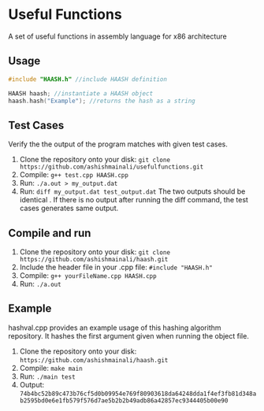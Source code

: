 # Useful Functions
A set of useful functions in assembly language for x86 architecture

## Usage
```c++
#include "HAASH.h" //include HAASH definition

HAASH haash; //instantiate a HAASH object
haash.hash("Example"); //returns the hash as a string
```
## Test Cases
Verify the the output of the program matches with given test cases.
1. Clone the repository onto your disk: `git clone https://github.com/ashishmainali/usefulfunctions.git` 
2. Compile: `g++ test.cpp HAASH.cpp`
3. Run: `./a.out > my_output.dat`
4. Run: `diff my_output.dat test_output.dat`
The two outputs should be identical . 
If there is no output after running the diff command, the test cases generates same output. 


## Compile and run
1. Clone the repository onto your disk: `git clone https://github.com/ashishmainali/haash.git` 
2. Include the header file in your .cpp file: `#include "HAASH.h"`
3. Compile: `g++ yourFileName.cpp HAASH.cpp` 
4. Run: `./a.out`

## Example
hashval.cpp provides an example usage of this hashing algorithm repository. It hashes the first argument given when running the object file.

1. Clone the repository onto your disk: `https://github.com/ashishmainali/haash.git`
2. Compile: `make main`
3. Run: `./main test`
4. Output: `74b4bc52b89c473b76cf5d0b09954e769f80903618da64248dda1f4ef3fb81d348ab2595bd0e6e1fb579f576d7ae5b2b2b49adb86a42857ec9344405b00e90`
